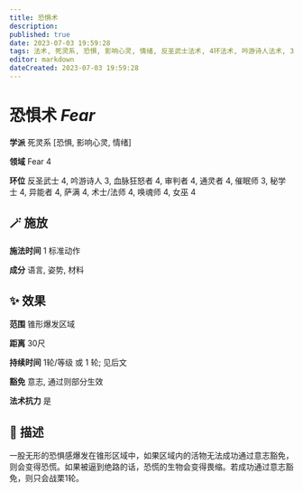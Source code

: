 ```yaml
---
title: 恐惧术
description: 
published: true
date: 2023-07-03 19:59:28
tags: 法术, 死灵系, 恐惧, 影响心灵, 情绪, 反圣武士法术, 4环法术, 吟游诗人法术, 3环法术, 血脉狂怒者法术, 审判者法术, 通灵者法术, 催眠师法术, 秘学士法术, 异能者法术, 萨满法术, 术士/法师法术, 唤魂师法术, 女巫法术, Fear
editor: markdown
dateCreated: 2023-07-03 19:59:28
---
```


# **恐惧术** *Fear*

**学派** 死灵系 \[恐惧, 影响心灵, 情绪\] 

**领域** Fear 4

**环位** 反圣武士 4, 吟游诗人 3, 血脉狂怒者 4, 审判者 4, 通灵者 4, 催眠师 3, 秘学士 4, 异能者 4, 萨满 4, 术士/法师 4, 唤魂师 4, 女巫 4

## 🪄 施放

**施法时间** 1 标准动作

**成分** 语言, 姿势, 材料

## ✨ 效果  

**范围** 锥形爆发区域

**距离** 30尺  

**持续时间** 1轮/等级 或 1 轮; 见后文 

**豁免** 意志, 通过则部分生效

**法术抗力** 是

## 📖 描述

一股无形的恐惧感爆发在锥形区域中，如果区域内的活物无法成功通过意志豁免，则会变得恐慌。如果被逼到绝路的话，恐慌的生物会变得畏缩。若成功通过意志豁免，则只会战栗1轮。
    